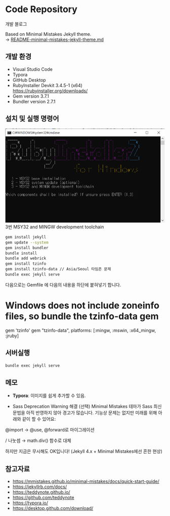# Code Repository
개발 블로그

Based on Minimal Mistakes Jekyll theme.  
→ [README-minimal-mistakes-jekyll-theme.md](README-minimal-mistakes-jekyll-theme.md)

## 개발 환경  
- Visual Studio Code  
- Typora  
- GitHub Desktop  
- RubyInstaller Devkit 3.4.5-1 (x64)  
https://rubyinstaller.org/downloads/  
- Gem version 3.7.1
- Bundler version 2.7.1

## 설치 및 실행 명령어
![설치과정](image.png)
3번 MSY32 and MINGW development toolchain

```bash
gem install jekyll
gem update --system
gem install bundler
bundle install
bundle add webrick
gem install tzinfo
gem install tzinfo-data // Asia/Seoul 타임존 문제
bundle exec jekyll serve
```

다음으로는 Gemfile 에 다음의 내용을 하단에 붙혀넣기 합니다.

# Windows does not include zoneinfo files, so bundle the tzinfo-data gem
gem 'tzinfo'
gem "tzinfo-data", platforms: [:mingw, :mswin, :x64_mingw, :jruby]

## 서버실행
```bash
bundle exec jekyll serve
```

## 메모  
- **Typora**: 이미지를 쉽게 추가할 수 있음.

- Sass Deprecation Warning 해결 (선택)
Minimal Mistakes 테마가 Sass 최신 문법을 아직 반영하지 않아 경고가 많습니다.
기능상 문제는 없지만 미래를 위해 아래와 같이 할 수 있어요:

@import → @use, @forward로 마이그레이션

/ 나눗셈 → math.div() 함수로 대체

하지만 지금은 무시해도 OK입니다! (Jekyll 4.x + Minimal Mistakes에선 흔한 현상)


## 참고자료  
- https://mmistakes.github.io/minimal-mistakes/docs/quick-start-guide/
- https://jekyllrb.com/docs/
- https://teddynote.github.io/
- https://github.com/teddynote
- https://typora.io/
- https://desktop.github.com/download/

